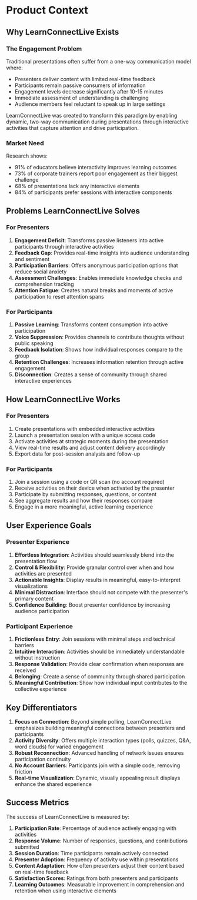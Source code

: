 # Product Context

## Why LearnConnectLive Exists

### The Engagement Problem
Traditional presentations often suffer from a one-way communication model where:
- Presenters deliver content with limited real-time feedback
- Participants remain passive consumers of information
- Engagement levels decrease significantly after 10-15 minutes
- Immediate assessment of understanding is challenging
- Audience members feel reluctant to speak up in large settings

LearnConnectLive was created to transform this paradigm by enabling dynamic, two-way communication during presentations through interactive activities that capture attention and drive participation.

### Market Need
Research shows:
- 91% of educators believe interactivity improves learning outcomes
- 73% of corporate trainers report poor engagement as their biggest challenge
- 68% of presentations lack any interactive elements
- 84% of participants prefer sessions with interactive components

## Problems LearnConnectLive Solves

### For Presenters
1. **Engagement Deficit**: Transforms passive listeners into active participants through interactive activities
2. **Feedback Gap**: Provides real-time insights into audience understanding and sentiment
3. **Participation Barriers**: Offers anonymous participation options that reduce social anxiety
4. **Assessment Challenges**: Enables immediate knowledge checks and comprehension tracking
5. **Attention Fatigue**: Creates natural breaks and moments of active participation to reset attention spans

### For Participants
1. **Passive Learning**: Transforms content consumption into active participation
2. **Voice Suppression**: Provides channels to contribute thoughts without public speaking
3. **Feedback Isolation**: Shows how individual responses compare to the group
4. **Retention Challenges**: Increases information retention through active engagement
5. **Disconnection**: Creates a sense of community through shared interactive experiences

## How LearnConnectLive Works

### For Presenters
1. Create presentations with embedded interactive activities
2. Launch a presentation session with a unique access code
3. Activate activities at strategic moments during the presentation
4. View real-time results and adjust content delivery accordingly
5. Export data for post-session analysis and follow-up

### For Participants
1. Join a session using a code or QR scan (no account required)
2. Receive activities on their device when activated by the presenter
3. Participate by submitting responses, questions, or content
4. See aggregate results and how their responses compare
5. Engage in a more meaningful, active learning experience

## User Experience Goals

### Presenter Experience
1. **Effortless Integration**: Activities should seamlessly blend into the presentation flow
2. **Control & Flexibility**: Provide granular control over when and how activities are presented
3. **Actionable Insights**: Display results in meaningful, easy-to-interpret visualizations
4. **Minimal Distraction**: Interface should not compete with the presenter's primary content
5. **Confidence Building**: Boost presenter confidence by increasing audience participation

### Participant Experience
1. **Frictionless Entry**: Join sessions with minimal steps and technical barriers
2. **Intuitive Interaction**: Activities should be immediately understandable without instruction
3. **Response Validation**: Provide clear confirmation when responses are received
4. **Belonging**: Create a sense of community through shared participation
5. **Meaningful Contribution**: Show how individual input contributes to the collective experience

## Key Differentiators

1. **Focus on Connection**: Beyond simple polling, LearnConnectLive emphasizes building meaningful connections between presenters and participants
2. **Activity Diversity**: Offers multiple interaction types (polls, quizzes, Q&A, word clouds) for varied engagement
3. **Robust Reconnection**: Advanced handling of network issues ensures participation continuity
4. **No Account Barriers**: Participants join with a simple code, removing friction
5. **Real-time Visualization**: Dynamic, visually appealing result displays enhance the shared experience

## Success Metrics

The success of LearnConnectLive is measured by:

1. **Participation Rate**: Percentage of audience actively engaging with activities
2. **Response Volume**: Number of responses, questions, and contributions submitted
3. **Session Duration**: Time participants remain actively connected
4. **Presenter Adoption**: Frequency of activity use within presentations
5. **Content Adaptation**: How often presenters adjust their content based on real-time feedback
6. **Satisfaction Scores**: Ratings from both presenters and participants
7. **Learning Outcomes**: Measurable improvement in comprehension and retention when using interactive elements 